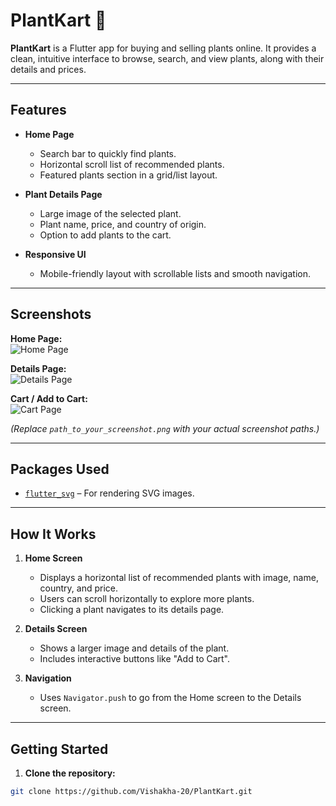 # PlantKart 🌿

**PlantKart** is a Flutter app for buying and selling plants online. It provides a clean, intuitive interface to browse, search, and view plants, along with their details and prices.  

---

## Features

- **Home Page**
  - Search bar to quickly find plants.
  - Horizontal scroll list of recommended plants.
  - Featured plants section in a grid/list layout.

- **Plant Details Page**
  - Large image of the selected plant.
  - Plant name, price, and country of origin.
  - Option to add plants to the cart.

- **Responsive UI**
  - Mobile-friendly layout with scrollable lists and smooth navigation.

---

## Screenshots

**Home Page:**  
![Home Page](path_to_your_home_page_screenshot.png)

**Details Page:**  
![Details Page](path_to_your_details_page_screenshot.png)

**Cart / Add to Cart:**  
![Cart Page](path_to_your_cart_page_screenshot.png)

*(Replace `path_to_your_screenshot.png` with your actual screenshot paths.)*

---

## Packages Used

- [`flutter_svg`](https://pub.dev/packages/flutter_svg) – For rendering SVG images.  

---

## How It Works

1. **Home Screen**
   - Displays a horizontal list of recommended plants with image, name, country, and price.
   - Users can scroll horizontally to explore more plants.
   - Clicking a plant navigates to its details page.

2. **Details Screen**
   - Shows a larger image and details of the plant.
   - Includes interactive buttons like "Add to Cart".

3. **Navigation**
   - Uses `Navigator.push` to go from the Home screen to the Details screen.

---

## Getting Started

1. **Clone the repository:**

```bash
git clone https://github.com/Vishakha-20/PlantKart.git
